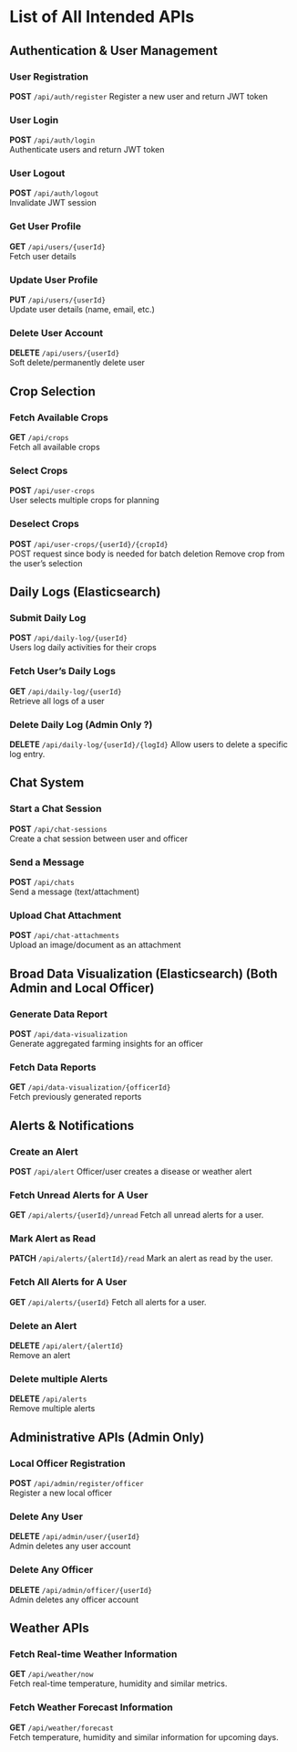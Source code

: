 # List of All Intended APIs

## Authentication & User Management

### User Registration
**POST** `/api/auth/register`
Register a new user and return JWT token

### User Login
**POST** `/api/auth/login`  
Authenticate users and return JWT token

### User Logout
**POST** `/api/auth/logout`  
Invalidate JWT session

### Get User Profile
**GET** `/api/users/{userId}`  
Fetch user details

### Update User Profile
**PUT** `/api/users/{userId}`  
Update user details (name, email, etc.)

### Delete User Account
**DELETE** `/api/users/{userId}`  
Soft delete/permanently delete user

## Crop Selection

### Fetch Available Crops
**GET** `/api/crops`  
Fetch all available crops

### Select Crops
**POST** `/api/user-crops`  
User selects multiple crops for planning

### Deselect Crops
**POST** `/api/user-crops/{userId}/{cropId}`  
POST request since body is needed for batch deletion
Remove crop from the user’s selection

## Daily Logs (Elasticsearch)

### Submit Daily Log
**POST** `/api/daily-log/{userId}`  
Users log daily activities for their crops

### Fetch User’s Daily Logs
**GET** `/api/daily-log/{userId}`  
Retrieve all logs of a user

### Delete Daily Log (Admin Only ?)
**DELETE** `/api/daily-log/{userId}/{logId}`
Allow users to delete a specific log entry.
## Chat System

### Start a Chat Session
**POST** `/api/chat-sessions`  
Create a chat session between user and officer

### Send a Message
**POST** `/api/chats`  
Send a message (text/attachment)

### Upload Chat Attachment
**POST** `/api/chat-attachments`  
Upload an image/document as an attachment

## Broad Data Visualization (Elasticsearch) (Both Admin and Local Officer)

### Generate Data Report
**POST** `/api/data-visualization`  
Generate aggregated farming insights for an officer

### Fetch Data Reports
**GET** `/api/data-visualization/{officerId}`  
Fetch previously generated reports

## Alerts & Notifications

### Create an Alert
**POST** `/api/alert`
Officer/user creates a disease or weather alert

### Fetch Unread Alerts for A User
**GET** `/api/alerts/{userId}/unread`
Fetch all unread alerts for a user.

### Mark Alert as Read
**PATCH** `/api/alerts/{alertId}/read`
Mark an alert as read by the user.

### Fetch All Alerts for A User
**GET** `/api/alerts/{userId}`
Fetch all alerts for a user.

### Delete an Alert
**DELETE** `/api/alert/{alertId}`  
Remove an alert

### Delete multiple Alerts
**DELETE** `/api/alerts`  
Remove multiple alerts

## Administrative APIs (Admin Only)

### Local Officer Registration
**POST** `/api/admin/register/officer`  
Register a new local officer

### Delete Any User
**DELETE** `/api/admin/user/{userId}`  
Admin deletes any user account

### Delete Any Officer
**DELETE** `/api/admin/officer/{userId}`  
Admin deletes any officer account

## Weather APIs

### Fetch Real-time Weather Information
**GET** `/api/weather/now`  
Fetch real-time temperature, humidity and similar metrics.

### Fetch Weather Forecast Information
**GET** `/api/weather/forecast`  
Fetch temperature, humidity and similar information for upcoming days.